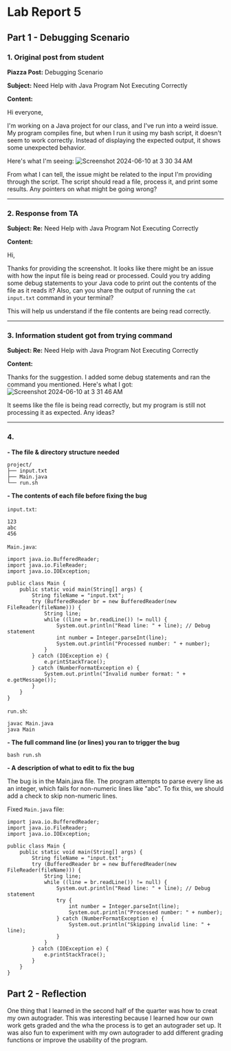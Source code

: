 # Lab Report 5

## Part 1 - Debugging Scenario

### 1. Original post from student

**Piazza Post:** Debugging Scenario

**Subject:** Need Help with Java Program Not Executing Correctly

**Content:**

Hi everyone,

I'm working on a Java project for our class, and I've run into a weird issue. My program compiles fine, but when I run it using my bash script, it doesn't seem to work correctly. Instead of displaying the expected output, it shows some unexpected behavior.

Here's what I'm seeing: ![Screenshot 2024-06-10 at 3 30 34 AM](https://github.com/kavipj/cse15l-lab-reports/assets/146383794/e5d8a24a-a5d2-4047-92ba-a4eb3d49233e)

From what I can tell, the issue might be related to the input I'm providing through the script. The script should read a file, process it, and print some results. Any pointers on what might be going wrong?

---

### 2. Response from TA

**Subject: Re:** Need Help with Java Program Not Executing Correctly

**Content:**

Hi,

Thanks for providing the screenshot. It looks like there might be an issue with how the input file is being read or processed. Could you try adding some debug statements to your Java code to print out the contents of the file as it reads it? Also, can you share the output of running the `cat input.txt` command in your terminal?

This will help us understand if the file contents are being read correctly.

---

### 3. Information student got from trying command

**Subject: Re:** Need Help with Java Program Not Executing Correctly

**Content:**

Thanks for the suggestion. I added some debug statements and ran the command you mentioned. Here's what I got: ![Screenshot 2024-06-10 at 3 31 46 AM](https://github.com/kavipj/cse15l-lab-reports/assets/146383794/94f44101-62e3-43c6-a3cc-bae31e0ce77c)

It seems like the file is being read correctly, but my program is still not processing it as expected. Any ideas?

---

### 4.

**- The file & directory structure needed**

```
project/
├── input.txt
├── Main.java
└── run.sh
```

**- The contents of each file before fixing the bug**

`input.txt`:

```
123
abc
456
```

`Main.java`:

```
import java.io.BufferedReader;
import java.io.FileReader;
import java.io.IOException;

public class Main {
    public static void main(String[] args) {
        String fileName = "input.txt";
        try (BufferedReader br = new BufferedReader(new FileReader(fileName))) {
            String line;
            while ((line = br.readLine()) != null) {
                System.out.println("Read line: " + line); // Debug statement
                int number = Integer.parseInt(line);
                System.out.println("Processed number: " + number);
            }
        } catch (IOException e) {
            e.printStackTrace();
        } catch (NumberFormatException e) {
            System.out.println("Invalid number format: " + e.getMessage());
        }
    }
}
```

`run.sh`:

```
javac Main.java
java Main
```

**- The full command line (or lines) you ran to trigger the bug**

`bash run.sh`

**- A description of what to edit to fix the bug**

The bug is in the Main.java file. The program attempts to parse every line as an integer, which fails for non-numeric lines like "abc". To fix this, we should add a check to skip non-numeric lines.

Fixed  `Main.java` file:

```
import java.io.BufferedReader;
import java.io.FileReader;
import java.io.IOException;

public class Main {
    public static void main(String[] args) {
        String fileName = "input.txt";
        try (BufferedReader br = new BufferedReader(new FileReader(fileName))) {
            String line;
            while ((line = br.readLine()) != null) {
                System.out.println("Read line: " + line); // Debug statement
                try {
                    int number = Integer.parseInt(line);
                    System.out.println("Processed number: " + number);
                } catch (NumberFormatException e) {
                    System.out.println("Skipping invalid line: " + line);
                }
            }
        } catch (IOException e) {
            e.printStackTrace();
        }
    }
}
```

## Part 2 - Reflection

One thing that I learned in the second half of the quarter was how to creat my own autograder. This was interesting because I learned how our own work gets graded and the wha the process is to get an autograder set up. It was also fun to experiment with my own autograder to add different grading functions or improve the usability of the program. 
